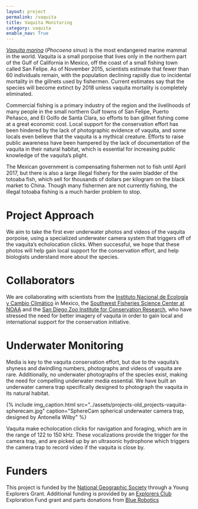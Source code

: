 ```yaml
---
layout: project
permalink: /vaquita
title: Vaquita Monitoring
category: vaquita
enable_nav: True
---
```

[*Vaquita marina*](http://www.nmfs.noaa.gov/pr/species/mammals/cetaceans/vaquita.htm) (*Phocoena sinus*) is the most endangered marine mammal in the world. Vaquita is a small porpoise that lives only in the northern part of the Gulf of California in Mexico, off the coast of a small fishing town called San Felipe. As of November 2015, scientists estimate that fewer than 60 individuals remain, with the population declining rapidly due to incidental mortality in the gillnets used by fishermen. Current estimates say that the species will become extinct by 2018 unless vaquita mortality is completely eliminated.

Commercial fishing is a primary industry of the region and the livelihoods of many people in the small northern Gulf towns of San Felipe, Puerto Peñasco, and El Golfo de Santa Clara, so efforts to ban gillnet fishing come at a great economic cost. Local support for the conservation effort has been hindered by the lack of photographic evidence of vaquita, and some locals even believe that the vaquita is a mythical creature.  Efforts to raise public awareness have been hampered by the lack of documentation of the vaquita in their natural habitat, which is essential for increasing public knowledge of the vaquita’s plight.

The Mexican government is compensating fishermen not to fish until April 2017, but there is also a large illegal fishery for the swim bladder of the totoaba fish, which sell for thousands of dollars per kilogram on the black market to China. Though many fishermen are not currently fishing, the illegal totoaba fishing is a much harder problem to stop.

# Project Approach

We aim to take the first ever underwater photos and videos of the vaquita porpoise, using a specialized underwater camera system that triggers off of the vaquita’s echolocation clicks. When successful, we hope that these photos will help gain local support for the conservation effort, and help biologists understand more about the species.

# Collaborators

We are collaborating with scientists from the [Instituto Nacional de Ecología y Cambio Climático](http://www.inecc.gob.mx/ (INECC)) in Mexico, the [Southwest Fisheries Science Center at NOAA](https://swfsc.noaa.gov/) and the [San Diego Zoo Institute for Conservation Research](https://science.sandiegozoo.org/), who have stressed the need for better imagery of vaquita in order to gain local and international support for the conservation initiative.

# Underwater Monitoring

Media is key to the vaquita conservation effort, but due to the vaquita’s shyness and dwindling numbers, photographs and videos of vaquita are rare. Additionally, no underwater photographs of the species exist, making the need for compelling underwater media essential. We have built an underwater camera trap specifically designed to photograph the vaquita in its natural habitat.


{% include 
    img_caption.html
    src="../assets/projects-old_projects-vaquita-spherecam.jpg"
    caption="SphereCam spherical underwater camera trap, designed by Antonella Wilby"
%}

Vaquita make echolocation clicks for navigation and foraging, which are in the range of 122 to 150 kHz. These vocalizations provide the trigger for the camera trap, and are picked up by an ultrasonic hydrophone which triggers the camera trap to record video if the vaquita is close by.

# Funders
This project is funded by the [National Geographic Society](http://www.nationalgeographic.com/) through a Young Explorers Grant. Additional funding is provided by an [Explorers Club](https://www.explorers.org/) Exploration Fund grant and parts donations from [Blue Robotics](http://www.bluerobotics.com/)